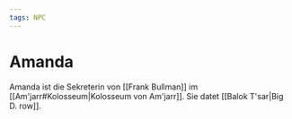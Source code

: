 ```yaml
---
tags: NPC
---
```


# Amanda
Amanda ist die Sekreterin von [[Frank Bullman]] im [[Am'jarr#Kolosseum|Kolosseum von Am'jarr]]. 
Sie datet [[Balok T'sar|Big D. row]].